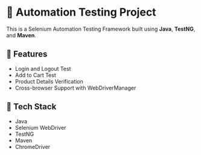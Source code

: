 # 🧪 Automation Testing Project

This is a Selenium Automation Testing Framework built using **Java**, **TestNG**, and **Maven**.

## 🔹 Features
- Login and Logout Test
- Add to Cart Test
- Product Details Verification
- Cross-browser Support with WebDriverManager

## 🧰 Tech Stack
- Java
- Selenium WebDriver
- TestNG
- Maven
- ChromeDriver
